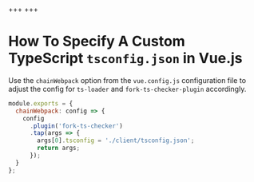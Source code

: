 +++
+++

# How To Specify A Custom TypeScript `tsconfig.json` in Vue.js

Use the `chainWebpack` option from the `vue.config.js` configuration file to adjust the config for `ts-loader` and `fork-ts-checker-plugin` accordingly.

```js
module.exports = {
  chainWebpack: config => {
    config
      .plugin('fork-ts-checker')
      .tap(args => {
        args[0].tsconfig = './client/tsconfig.json';
        return args;
      });
  }
};
```

